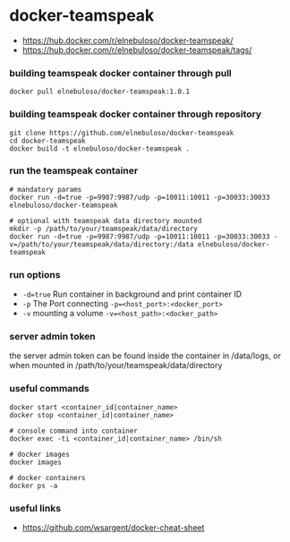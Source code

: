 # docker-teamspeak

* https://hub.docker.com/r/elnebuloso/docker-teamspeak/
* https://hub.docker.com/r/elnebuloso/docker-teamspeak/tags/

### building teamspeak docker container through pull

```
docker pull elnebuloso/docker-teamspeak:1.0.1
```

### building teamspeak docker container through repository

```
git clone https://github.com/elnebuloso/docker-teamspeak
cd docker-teamspeak
docker build -t elnebuloso/docker-teamspeak .
```

### run the teamspeak container

```
# mandatory params
docker run -d=true -p=9987:9987/udp -p=10011:10011 -p=30033:30033 elnebuloso/docker-teamspeak

# optional with teamspeak data directory mounted
mkdir -p /path/to/your/teamspeak/data/directory
docker run -d=true -p=9987:9987/udp -p=10011:10011 -p=30033:30033 -v=/path/to/your/teamspeak/data/directory:/data elnebuloso/docker-teamspeak
```

### run options

* `-d=true` Run container in background and print container ID
* `-p` The Port connecting `-p=<host_port>:<docker_port>`
* `-v` mounting a volume `-v=<host_path>:<docker_path>`

### server admin token

the server admin token can be found inside the container in /data/logs, or when mounted in /path/to/your/teamspeak/data/directory

### useful commands

```
docker start <container_id|container_name>
docker stop <container_id|container_name>

# console command into container
docker exec -ti <container_id|container_name> /bin/sh

# docker images
docker images

# docker containers
docker ps -a
```

### useful links

* https://github.com/wsargent/docker-cheat-sheet
